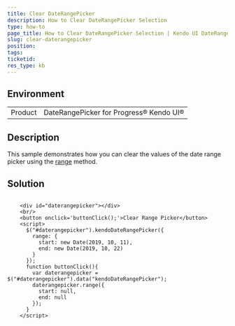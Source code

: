 ```yaml
---
title: Clear DateRangePicker
description: How to Clear DateRangePicker Selection
type: how-to
page_title: How to Clear DateRangePicker Selection | Kendo UI DateRangePicker for jQuery
slug: clear-daterangepicker
position: 
tags: 
ticketid: 
res_type: kb
---
```


## Environment
<table>
	<tbody>
		<tr>
			<td>Product</td>
			<td>DateRangePicker for Progress® Kendo UI®</td>
		</tr>
	</tbody>
</table>


## Description

This sample demonstrates how you can clear the values of the date range picker using the [range](https://docs.telerik.com/kendo-ui/api/javascript/ui/daterangepicker/methods/range) method.

## Solution

```dojo
  
    <div id="daterangepicker"></div>
    <br/>
    <button onclick='buttonClick();'>Clear Range Picker</button>
    <script>
      $("#daterangepicker").kendoDateRangePicker({
        range: {
          start: new Date(2019, 10, 11),
          end: new Date(2019, 10, 22)
        }
      });
      function buttonClick(){
        var daterangepicker = $("#daterangepicker").data("kendoDateRangePicker");
        daterangepicker.range({
          start: null,
          end: null
        });
      }
    </script>
      
``` 
